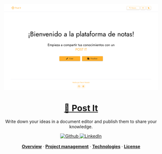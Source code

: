 <a href="https://post-your-ideas.netlify.app" target="_blank">
  <img alt="Post It: share your ideas" src="./doc/app-desktop.png" />
  <h1 align="center">🚀 Post It</h1>
</a>

<p align="center">Write down your ideas in a document editor and publish them to share your knowledge.</p>

<div align="center">
  <a href="https://github.com/su-tanvir" target="_blank">
    <img alt="Github" src="https://img.shields.io/badge/@tanvir-100000?style=for-the-badge&logo=github&logoColor=white" />
  </a>
  <a href="https://www.linkedin.com/in/tanvirhosu" target="_blank">
    <img alt="LinkedIn" src="https://img.shields.io/badge/@tanvir-0077B5?style=for-the-badge&logo=linkedin&logoColor=white" />
  </a>
</div>

<br>

<div align="center">
  <a href="./doc/abstract.md#🎯-overview"><strong>Overview</strong></a> ·
  <a href="./doc/abstract.md#📚-project-management"><strong>Project management</strong></a> ·
  <a href="./doc/abstract.md#⚙️-tech-stack"><strong>Technologies</strong></a> ·
  <a href="./doc/abstract.md#📝-license"><strong>License</strong></a>
</div>
